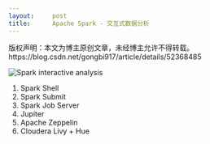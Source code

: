 ```yaml
---
layout:     post
title:      Apache Spark - 交互式数据分析
---
```

<div id="article_content" class="article_content clearfix csdn-tracking-statistics" data-pid="blog" data-mod="popu_307" data-dsm="post">
								<div class="article-copyright">
					版权声明：本文为博主原创文章，未经博主允许不得转载。					https://blog.csdn.net/gongbi917/article/details/52368485				</div>
								            <div id="content_views" class="markdown_views prism-atom-one-dark">
							<!-- flowchart 箭头图标 勿删 -->
							<svg xmlns="http://www.w3.org/2000/svg" style="display: none;"><path stroke-linecap="round" d="M5,0 0,2.5 5,5z" id="raphael-marker-block" style="-webkit-tap-highlight-color: rgba(0, 0, 0, 0);"></path></svg>
							<p><img src="https://img-blog.csdn.net/20160830132944158" alt="Spark interactive analysis" title=""></p>

<ol>
<li>Spark Shell</li>
<li>Spark Submit</li>
<li>Spark Job Server</li>
<li>Jupiter</li>
<li>Apache Zeppelin</li>
<li>Cloudera Livy + Hue</li>
</ol>            </div>
						<link href="https://csdnimg.cn/release/phoenix/mdeditor/markdown_views-9e5741c4b9.css" rel="stylesheet">
                </div>